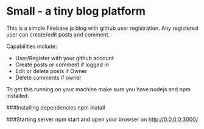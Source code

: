 # Small - a tiny blog platform

This is a simple Firebase js blog with github user registration. Any registered user can create/edit posts and comment.

Capabilities include:
* User/Register with your github account
* Create posts or comment if logged in
* Edit or delete posts if Owner
* Delete comments if owner

To get this running on your machine make sure you have nodejs and npm installed.

###Installing dependencies
npm inatall

###Starting server
npm start and open your browser on http://0.0.0.0:3000/
